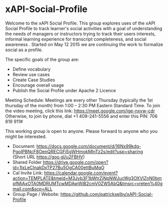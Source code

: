 # xAPI-Social-Profile

Welcome to the xAPI Social Profile. This group explores uses of the xAPI Social Profile to track learner's social activities with a goal of understanding the needs of managers or instructors trying to  track their users interests, informal learning experience for transcript completeness, and social awareness .  Started on May 12 2015 we are continuing the work to formalize social as a profile.  

The specific goals of the group are:
- Define vocabulary
- Review use cases
- Create Case Studies
- Encourage overall usage
- Publish the Social Profile under Apache 2 Licence 


Meeting Schedule: Meetings are every other Thursday (typically the 1st thursday of the month) from 1:00 – 2:30 PM Eastern Standard Time. 
To join the video meeting, click this link: https://meet.google.com/jge-nxvw-cdr
Otherwise, to join by phone, dial +1 409-241-5556 and enter this PIN: 706 819 911#

This working group is open to anyone.  Please forward to anyone who you might be interested. 
- Document: https://docs.google.com/document/d/16Nx99kdg-PgoIPBNcF8OenQRECGFi5gWHmokMlnTz2s/edit?usp=sharing   
  (Short URL https://goo.gl/u2FBHV) 
- Shared Folder https://drive.google.com/open?id=1lxLeCInakDxTP27Bu5OgCA00ettBuMqO
- Cal Invite Link: https://calendar.google.com/event?action=TEMPLATE&tmeid=M3Jvb3F1bWtrZjNpNWJucWg3OXVlZnN0bmpfMjAxOTA0MDRUMTcwMDAwWiB2cmV0ZW5AbQ&tmsrc=vreten%40gmail.com&scp=ALL
- Group Page / Website: https://github.com/patrickselby/xAPI-Social-Profile
